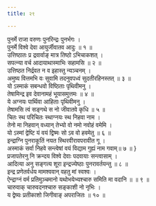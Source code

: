 ```yaml
---
title: २९

---
```

पुनर्मे राजा वरुणः पुनरिन्द्रः पुनर्भगः ।  
पुनर्मे विश्वे देवा आयुर्जीवातव आदुः ॥ १ ॥  
उत्तिष्ठातः प्र द्रवार्वाङ् मात्र तिष्ठो ऽभिचाकशत् ।  
सपत्न्या वर्च आदायाथास्माभिः सहामसि ॥ २ ॥  
उत्तिष्ठत निर्द्रवत न व इहास्तु न्यञ्चनम् ।  
अमुष्य वित्तमभि वः सुवामि तदनुवपध्वं सुदतीरहिनस्तत् ॥ ३ ॥  
यो ऽस्माकं सबन्धवो विष्ठिताः पृथिवीमनु ।  
तेषामिन्द्र इव देवानामहं भूयासमुत्तमः ॥ ४ ॥  
ये अग्नयः पार्थिवा आहिताः पृथिवीमनु ।  
तेषामसि त्वं सङ्गथे स नो जीवातवे कृधि ॥ ५ ॥  
चितः स्थ परिचितः स्थाग्नयः स्थ निहवा नाम ।  
तेनो मा निहवान् वध्यान् तेभ्यो वो नमो नवोहं वमेमि ।  
यो ऽस्मां द्वेष्टि यं वयं द्विष्मः सो ऽव वो हवमेतु ॥ ६ ॥  
इन्द्राग्नि पुनराकूतिं नयत स्थिरवीरावपरावीत गू ।  
अस्माकं सर्वा निहवे सन्त्वेषां वयं विद्याम गुह्यं नाम गवाम्॥ ७ ॥ }  
प्रजापतेरनु नि क्रन्दय विश्वे देवाः पदवायाः सन्त्वासाम् ।  
आदित्या अनु सङ्गत्य शूरा इन्द्रज्येष्ठाः पुनरावर्तयन्तु ॥ ८ ॥  
इन्द्र प्रणेतर्वर्धय मामश्ववान् वहतु मां स्वश्वः ।  
ऐन्द्राग्नं वर्म प्रतिमुञ्चमानो यथोभयेभ्यश्चारु समिति मा वदानि ॥ ॥ ९ ॥  
चारुवाक् चारुवदनश्चारु सङ्काशी नो नृभिः ।  
य द्वेष्यः प्रतीकाशो जिगीवाङ् अपराजितः ॥ १० ॥  